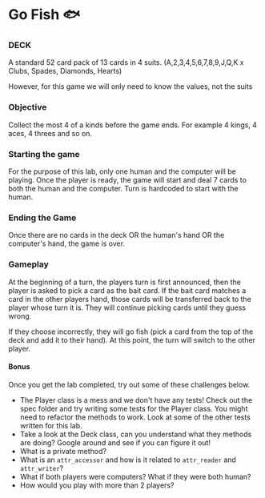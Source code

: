 # Go Fish 🐟

### DECK

A standard 52 card pack of 13 cards in 4 suits.
(A,2,3,4,5,6,7,8,9,J,Q,K x Clubs, Spades, Diamonds, Hearts)

However, for this game we will only need to know the values, not the suits

### Objective

Collect the most 4 of a kinds before the game ends. For example 4 kings, 4 aces, 4 threes and so on.

### Starting the game

For the purpose of this lab, only one human and the computer will be playing.
Once the player is ready, the game will start and deal 7 cards to both the human and the computer. Turn is hardcoded to start with the human.

### Ending the Game

Once there are no cards in the deck OR the human's hand OR the computer's hand, the game is over.

### Gameplay

At the beginning of a turn, the players turn is first announced, then the player is asked to pick a card as the bait card. If the bait card matches a card in the other players hand, those cards will be transferred back to the player whose turn it is. They will continue picking cards until they guess wrong.

If they choose incorrectly, they will go fish (pick a card from the top of the deck and add it to their hand).
At this point, the turn will switch to the other player.

#### Bonus
Once you get the lab completed, try out some of these challenges below.

- The Player class is a mess and we don't have any tests! Check out the spec folder and try writing some tests for the Player class. You might need to refactor the methods to work. Look at some of the other tests written for this lab.
- Take a look at the Deck class, can you understand what they methods are doing? Google around and see if you can figure it out!
- What is a private method?
- What is an `attr_accessor` and how is it related to `attr_reader` and `attr_writer`?
- What if both players were computers? What if they were both human?
- How would you play with more than 2 players?
